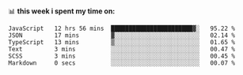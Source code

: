 📊 **this week i spent my time on:**
<!--START_SECTION:waka-->

```text
JavaScript   12 hrs 56 mins  ███████████████████████▓░   95.22 %
JSON         17 mins         ▓░░░░░░░░░░░░░░░░░░░░░░░░   02.14 %
TypeScript   13 mins         ▒░░░░░░░░░░░░░░░░░░░░░░░░   01.65 %
Text         3 mins          ░░░░░░░░░░░░░░░░░░░░░░░░░   00.47 %
SCSS         3 mins          ░░░░░░░░░░░░░░░░░░░░░░░░░   00.45 %
Markdown     0 secs          ░░░░░░░░░░░░░░░░░░░░░░░░░   00.07 %
```

<!--END_SECTION:waka-->
